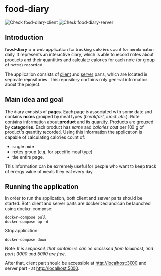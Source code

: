 # food-diary

![Check food-diary-client](https://github.com/pkirilin/food-diary-client/workflows/Check%20food-diary-client/badge.svg?branch=master) ![Check food-diary-server](https://github.com/pkirilin/food-diary-server/workflows/Check%20food-diary-server/badge.svg?branch=master)

## Introduction

**food-diary** is a web application for tracking calories count for meals eaten daily. It represents an interactive diary, which is able to record notes about products and their quantities and calculate calories for each note (or group of notes) recorded.

The application consists of [client](https://github.com/pkirilin/food-diary-client) and [server](https://github.com/pkirilin/food-diary-server) parts, which are located in separate repositories. This repository contains only general information about the project.

## Main idea and goal

The diary consists of **pages**. Each page is associated with some date and contains **notes** grouped by meal types (_breakfast, lunch etc._). Note contains information about **product** and its quantity. Products are grouped by **categories**. Each product has _name_ and _calories cost_ per 100 g of product's quantity recorded. Using this information the application is capable of calculating calories count of:

- single note
- notes group (e.g. for specific meal type)
- the entire page.

This information can be extremely useful for people who want to keep track of energy value of meals they eat every day.

## Running the application

In order to run the application, both client and server parts should be started. Both client and server parts are dockerized and can be launched using docker-compose:

```shell
docker-compose pull
docker-compose up -d
```

Stop application:

```shell
docker-compose down
```

Note: _It is supposed, that containers can be accessed from localhost, and ports 3000 and 5000 are free_.

After that, client part should be accessible at <http://localhost:3000> and server part - at <http://localhost:5000>.
